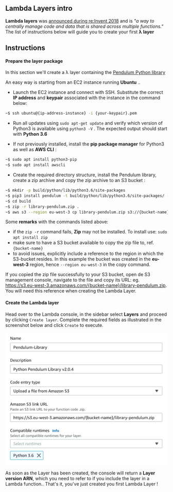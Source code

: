## Lambda Layers intro
**Lambda layers** was [announced during re:Invent 2018](https://aws.amazon.com/about-aws/whats-new/2018/11/aws-lambda-now-supports-custom-runtimes-and-layers/) and is _"a way to centrally manage code and data that is shared across multiple functions."_ The list of instructions below will guide you to create your first **λ layer**


## Instructions
#### Prepare the layer package
In this section we'll create a λ layer containing the [Pendulum Python library](https://pendulum.eustace.io/)

An easy way is starting from an EC2 instance running **Ubuntu** ..
* Launch the EC2 instance and connect with SSH. Substitute the correct **IP address** and **keypair** associated with the instance in the command below:
```bash
~$ ssh ubuntu@{ip-address-instance} -i {your-keypair}.pem
```
* Run all updates using `sudo apt-get update` and verify which version of Python3 is available using `python3 -V` . The expected output should start with **Python 3.6**

* If not previously installed, install the **pip package manager** for Python3 as well as **AWS CLI** :
```bash
~$ sudo apt install python3-pip
~$ sudo apt install awscli
```
* Create the required directory structure, install the Pendulum library, create a zip archive and copy the zip archive to an S3 bucket :
```bash
~$ mkdir -p build/python/lib/python3.6/site-packages
~$ pip3 install pendulum -t build/python/lib/python3.6/site-packages/ --system
~$ cd build
~$ zip -r library-pendulum.zip .
~$ aws s3 --region eu-west-3 cp library-pendulum.zip s3://{bucket-name}
```

Some **remarks** with the commands listed above:
* if the `zip -r` command fails, **Zip** may not be installed. To install use: `sudo apt install zip`
* make sure to have a S3 bucket available to copy the zip file to, ref. `{bucket-name}`
* to avoid issues, explicitly include a reference to the region in which the S3-bucket resides. In this example the bucket was created in the **eu-west-3** region, hence `--region eu-west-3` in the copy command.

If you copied the zip file successfully to your S3 bucket, open de S3 management console, navigate to the file and copy its URL: eg. https://s3.eu-west-3.amazonaws.com/{bucket-name}/library-pendulum.zip. You will need this reference when creating the Lambda Layer.

#### Create the Lambda layer
Head over to the Lambda console, in the sidebar select **Layers** and proceed by clicking `Create layer`. Complete the required fields as illustrated in the screenshot below and click `Create` to execute.

<img src="https://raw.githubusercontent.com/nrollr/Lambda-Layers/screenshot/screenshot%402px.png" width="552">

As soon as the Layer has been created, the console will return a **Layer version ARN**, which you need to refer to if you include the layer in a Lambda function.. That's it, you've just created you first Lambda Layer !
